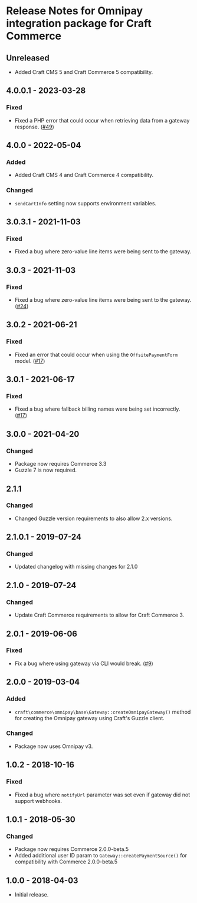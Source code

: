 # Release Notes for Omnipay integration package for Craft Commerce

## Unreleased

- Added Craft CMS 5 and Craft Commerce 5 compatibility.

## 4.0.0.1 - 2023-03-28

### Fixed
- Fixed a PHP error that could occur when retrieving data from a gateway response. ([#49](https://github.com/craftcms/commerce-mollie/issues/49))

## 4.0.0 - 2022-05-04

### Added
- Added Craft CMS 4 and Craft Commerce 4 compatibility.

### Changed
- `sendCartInfo` setting now supports environment variables.

## 3.0.3.1 - 2021-11-03

### Fixed
- Fixed a bug where zero-value line items were being sent to the gateway.

## 3.0.3 - 2021-11-03

### Fixed
- Fixed a bug where zero-value line items were being sent to the gateway. ([#24](https://github.com/craftcms/commerce-omnipay/issues/24))

## 3.0.2 - 2021-06-21

### Fixed
- Fixed an error that could occur when using the `OffsitePaymentForm` model. ([#17](https://github.com/craftcms/commerce-omnipay/issues/17))

## 3.0.1 - 2021-06-17

### Fixed
- Fixed a bug where fallback billing names were being set incorrectly. ([#17](https://github.com/craftcms/commerce-omnipay/issues/17))

## 3.0.0 - 2021-04-20

### Changed
- Package now requires Commerce 3.3
- Guzzle 7 is now required.

## 2.1.1

### Changed
- Changed Guzzle version requirements to also allow 2.x versions.

## 2.1.0.1 - 2019-07-24

### Changed
- Updated changelog with missing changes for 2.1.0

## 2.1.0 - 2019-07-24

### Changed
- Update Craft Commerce requirements to allow for Craft Commerce 3.

## 2.0.1 - 2019-06-06

### Fixed
- Fix a bug where using gateway via CLI would break. ([#9](https://github.com/craftcms/commerce-omnipay/issues/9))

## 2.0.0 - 2019-03-04

### Added
- `craft\commerce\omnipay\base\Gateway::createOmnipayGateway()` method for creating the Omnipay gateway using Craft's Guzzle client.

### Changed
- Package now uses Omnipay v3.

## 1.0.2 - 2018-10-16

### Fixed
- Fixed a bug where `notifyUrl` parameter was set even if gateway did not support webhooks.

## 1.0.1 - 2018-05-30

### Changed
- Package now requires Commerce 2.0.0-beta.5
- Added additional user ID param to `Gateway::createPaymentSource()` for compatibility with Commerce 2.0.0-beta.5

## 1.0.0 - 2018-04-03

- Initial release.
